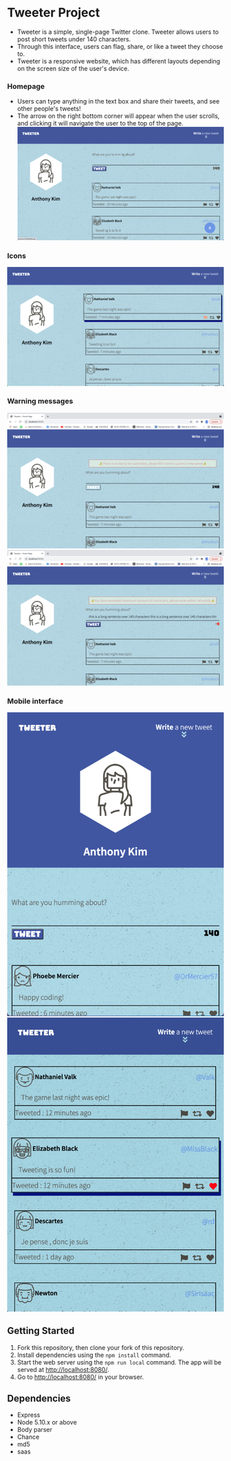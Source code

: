 # Tweeter Project

- Tweeter is a simple, single-page Twitter clone. Tweeter allows users to post short tweets under 140 characters. 
- Through this interface, users can flag, share, or like a tweet they choose to. 
- Tweeter is a responsive website, which has different layouts depending on the screen size of the user's device.


### Homepage
- Users can type anything in the text box and share their tweets, and see other people's tweets!
- The arrow on the right bottom corner will appear when the user scrolls, and clicking it will navigate the user to the top of the page.
!["Desktop interface"](https://github.com/fbssaejun/tweeter/blob/master/docs/dt-input-home.png)


### Icons
!["Users can use different icons to flag, share, or like a post"](https://github.com/fbssaejun/tweeter/blob/master/docs/dt-icon.png)

### Warning messages 
!["Users are not allowed to submit empty text and it should be under 140 characters."](https://github.com/fbssaejun/tweeter/blob/master/docs/dt-no-input-error.png)
!["Input field checks the value and prevents XSS attacks"](https://github.com/fbssaejun/tweeter/blob/master/docs/dt-max-warning.png)


### Mobile interface
!["Homepage (Mobile)"](https://github.com/fbssaejun/tweeter/blob/master/docs/mobile-home.png)
!["Posts (Mobile)"](https://github.com/fbssaejun/tweeter/blob/master/docs/mobile-posts.png)


## Getting Started

1. Fork this repository, then clone your fork of this repository.
2. Install dependencies using the `npm install` command.
3. Start the web server using the `npm run local` command. The app will be served at <http://localhost:8080/>.
4. Go to <http://localhost:8080/> in your browser.

## Dependencies

- Express
- Node 5.10.x or above
- Body parser
- Chance
- md5
- saas
